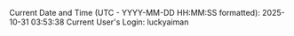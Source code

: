 Current Date and Time (UTC - YYYY-MM-DD HH:MM:SS formatted): 2025-10-31 03:53:38
Current User's Login: luckyaiman
